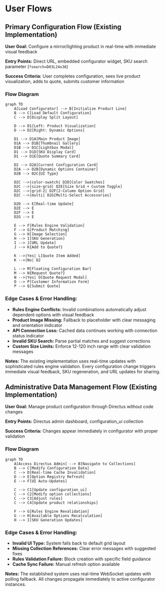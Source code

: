 # User Flows

## Primary Configuration Flow (Existing Implementation)

**User Goal:** Configure a mirror/lighting product in real-time with immediate visual feedback

**Entry Points:** Direct URL, embedded configurator widget, SKU search parameter (`?search=D03L24x36`)

**Success Criteria:** User completes configuration, sees live product visualization, adds to quote, submits customer information

### Flow Diagram

```mermaid
graph TD
    A[Load Configurator] --> B[Initialize Product Line]
    B --> C[Load Default Configuration]
    C --> D[Display Split Layout]
    
    D --> D1[Left: Product Visualization]
    D --> D2[Right: Dynamic Options]
    
    D1 --> D1A[Main Product Image]
    D1A --> D1B[Thumbnail Gallery]
    D1B --> D1C[Lightbox Modal]
    D1 --> D1D[SKU Display Card]
    D1 --> D1E[Quote Summary Card]
    
    D2 --> D2A[Current Configuration Card]
    D2A --> D2B[Dynamic Options Container]
    D2B --> D2C{UI Type}
    
    D2C -->|color-swatch| D2D[Color Swatches]
    D2C -->|size-grid| D2E[Size Grid + Custom Toggle]
    D2C -->|grid-2| D2F[2-Column Option Grid]
    D2C -->|multi| D2G[Multi-Select Accessories]
    
    D2D --> E[Real-time Update]
    D2E --> E
    D2F --> E
    D2G --> E
    
    E --> F[Rules Engine Validation]
    F --> G[Product Matching]
    G --> H[Image Selection]
    H --> I[SKU Generation]
    I --> J[URL Update]
    J --> K{Add to Quote?}
    
    K -->|Yes| L[Quote Item Added]
    K -->|No| D2
    
    L --> M[Floating Configuration Bar]
    M --> N{Request Quote?}
    N -->|Yes| O[Quote Request Modal]
    O --> P[Customer Information Form]
    P --> Q[Submit Quote]
```

### Edge Cases & Error Handling:
- **Rules Engine Conflicts:** Invalid combinations automatically adjust dependent options with visual feedback
- **Product Image Missing:** Fallback to placeholder with clear messaging and orientation indicator
- **API Connection Loss:** Cached data continues working with connection status indicator
- **Invalid SKU Search:** Parse partial matches and suggest corrections
- **Custom Size Limits:** Enforce 12-120 inch range with clear validation messages

**Notes:** The existing implementation uses real-time updates with sophisticated rules engine validation. Every configuration change triggers immediate visual feedback, SKU regeneration, and URL updates for sharing.

## Administrative Data Management Flow (Existing Implementation)

**User Goal:** Manage product configuration through Directus without code changes

**Entry Points:** Directus admin dashboard, configuration_ui collection

**Success Criteria:** Changes appear immediately in configurator with proper validation

### Flow Diagram

```mermaid
graph TD
    A[Access Directus Admin] --> B[Navigate to Collections]
    B --> C[Modify Configuration Data]
    C --> D[Real-time Cache Invalidation]
    D --> E[Option Registry Refresh]
    E --> F[UI Auto-Updates]
    
    C --> C1[Update configuration_ui]
    C --> C2[Modify option collections]
    C --> C3[Adjust rules]
    C --> C4[Update product relationships]
    
    F --> G[Rules Engine Revalidation]
    G --> H[Available Options Recalculation]
    H --> I[SKU Generation Updates]
```

### Edge Cases & Error Handling:
- **Invalid UI Type:** System falls back to default grid layout
- **Missing Collection References:** Clear error messages with suggested fixes
- **Rules Validation Failure:** Block creation with specific field guidance
- **Cache Sync Failure:** Manual refresh option available

**Notes:** The established system uses real-time WebSocket updates with polling fallback. All changes propagate immediately to active configurator instances.
